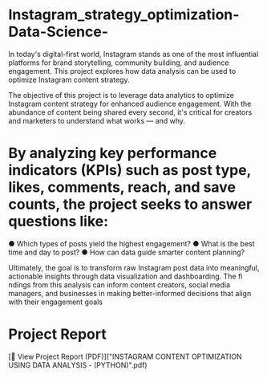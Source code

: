 # Instagram_strategy_optimization-Data-Science-
In today's digital-first world, Instagram stands as one of the most influential platforms for brand storytelling, community building, and audience engagement. This project explores how data analysis can be used to optimize Instagram content strategy.

The objective of this project is to leverage data analytics to optimize Instagram content strategy for enhanced audience engagement. With the abundance of content being shared every second, it's critical for creators and marketers to understand what works — and why.

# By analyzing key performance indicators (KPIs) such as post type, likes, comments, reach, and save counts, the project seeks to answer questions like:
● Which types of posts yield the highest engagement?
● What is the best time and day to post?
● How can data guide smarter content planning?

Ultimately, the goal is to transform raw Instagram post data into meaningful, actionable insights through data visualization and dashboarding. The fi ndings from this analysis can inform content creators, social media managers, and businesses in making better-informed decisions that align with their engagement goals

#  Project Report

[📄 View Project Report (PDF)]("INSTAGRAM CONTENT OPTIMIZATION USING DATA ANALYSIS - (PYTHON)".pdf)
